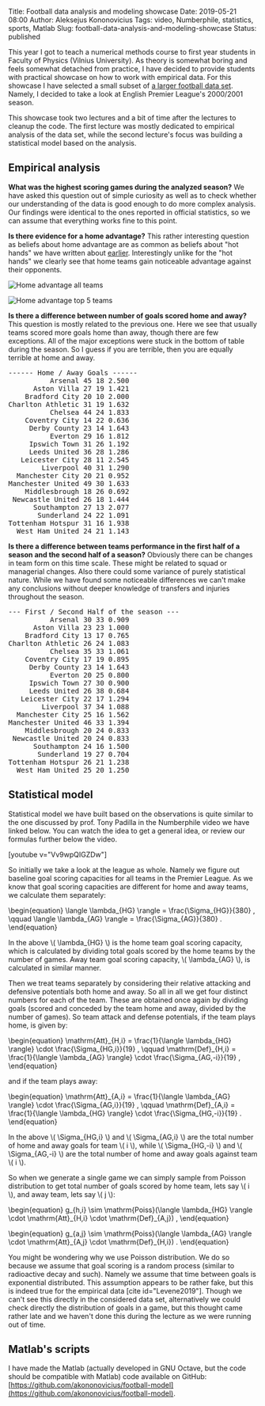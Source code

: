 Title: Football data analysis and modeling showcase
Date: 2019-05-21 08:00
Author: Aleksejus Kononovicius
Tags: video, Numberphile, statistics, sports, Matlab
Slug: football-data-analysis-and-modeling-showcase
Status: published

This year I got to teach a numerical methods course to first year students in
Faculty of Physics (Vilnius University). As theory is somewhat boring and
feels somewhat detached from practice, I have decided to provide students with
practical showcase on how to work with empirical data. For this showcase I have
selected a small subset of [a larger football data set](https://github.com/jalapic/engsoccerdata).
Namely, I decided to take a look at English Premier League's 2000/2001 season.<!--more-->

This showcase took two lectures and a bit of time after the lectures to cleanup
the code. The first lecture was mostly dedicated to empirical analysis of the
data set, while the second lecture's focus was building a statistical model based
on the analysis.

## Empirical analysis

**What was the highest scoring games during the analyzed season?** We have
asked this question out of simple curiosity as well as to check whether our
understanding of the data is good enough to do more complex analysis. Our
findings were identical to the ones reported in official statistics, so we
can assume that everything works fine to this point.

**Is there evidence for a home advantage?** This rather interesting question
as beliefs about home advantage are as common as beliefs about "hot hands" we
have written about [earlier]({filename}/articles/2019/hot-hand-fallacy.md).
Interestingly unlike for the "hot hands" we clearly see that home teams gain
noticeable advantage against their opponents.

![Home advantage all teams](/uploads/2019/football-home-wins.png "Proprotions
of the games won, drawn and lost by the home teams during the English Premier
League 2000/2001 season.")

![Home advantage top 5 teams](/uploads/2019/football-home-wins-top.png "Proprotions
of the games won, drawn and lost by the top 5 teams of the English Premier
League 2000/2001 season playing home and away.")

**Is there a difference between number of goals scored home and away?** This
question is mostly related to the previous one. Here we see that usually teams
scored more goals home than away, though there are few exceptions. All of the
major exceptions were stuck in the bottom of table during the season. So I guess
if you are terrible, then you are equally terrible at home and away.

<pre>
------ Home / Away Goals ------
          Arsenal 45 18 2.500
      Aston Villa 27 19 1.421
    Bradford City 20 10 2.000
Charlton Athletic 31 19 1.632
          Chelsea 44 24 1.833
    Coventry City 14 22 0.636
     Derby County 23 14 1.643
          Everton 29 16 1.812
     Ipswich Town 31 26 1.192
     Leeds United 36 28 1.286
   Leicester City 28 11 2.545
        Liverpool 40 31 1.290
  Manchester City 20 21 0.952
Manchester United 49 30 1.633
    Middlesbrough 18 26 0.692
 Newcastle United 26 18 1.444
      Southampton 27 13 2.077
       Sunderland 24 22 1.091
Tottenham Hotspur 31 16 1.938
  West Ham United 24 21 1.143
</pre>

**Is there a difference between teams performance in the first half of a season
and the second half of a season?** Obviously there can be changes in team form
on this time scale. These might be related to squad or managerial changes. Also
there could some variance of purely statistical nature. While we have found some
noticeable differences we can't make any conclusions without deeper knowledge
of transfers and injuries throughout the season.

<pre>
--- First / Second Half of the season ---
          Arsenal 30 33 0.909
      Aston Villa 23 23 1.000
    Bradford City 13 17 0.765
Charlton Athletic 26 24 1.083
          Chelsea 35 33 1.061
    Coventry City 17 19 0.895
     Derby County 23 14 1.643
          Everton 20 25 0.800
     Ipswich Town 27 30 0.900
     Leeds United 26 38 0.684
   Leicester City 22 17 1.294
        Liverpool 37 34 1.088
  Manchester City 25 16 1.562
Manchester United 46 33 1.394
    Middlesbrough 20 24 0.833
 Newcastle United 20 24 0.833
      Southampton 24 16 1.500
       Sunderland 19 27 0.704
Tottenham Hotspur 26 21 1.238
  West Ham United 25 20 1.250
</pre>

## Statistical model

Statistical model we have built based on the observations is quite similar to
the one discussed by prof. Tony Padilla in the Numberphile video we have linked
below. You can watch the idea to get a general idea, or review our formulas
further below the video.

[youtube v="Vv9wpQIGZDw"]

So initially we take a look at the league as whole. Namely we figure out baseline
goal scoring capacities for all teams in the Premier League. As we know that
goal scoring capacities are different for home and away teams, we calculate them
separately:

\begin{equation}
    \langle \lambda\_{HG} \rangle = \frac{\Sigma\_{HG}}{380} , \qquad
    \langle \lambda\_{AG} \rangle = \frac{\Sigma\_{AG}}{380} .
\end{equation}

In the above \\\( \lambda\_{HG} \\\) is the home team goal scoring capacity, which
is calculated by dividing total goals scored by the home teams by the number
of games. Away team goal scoring capacity, \\\( \lambda\_{AG} \\\), is calculated in
similar manner.

Then we treat teams separately by considering their relative attacking and
defensive potentials both home and away. So all in all we get four distinct
numbers for each of the team. These are obtained once again by dividing goals
(scored and conceded by the team home and away, divided by the number of games).
So team attack and defense potentials, if the team plays home, is given by:

\begin{equation}
    \mathrm{Att}\_{H,i} = \frac{1}{\langle \lambda\_{HG} \rangle} \cdot \frac{\Sigma\_{HG,i}}{19} , \qquad
    \mathrm{Def}\_{H,i} = \frac{1}{\langle \lambda\_{AG} \rangle} \cdot \frac{\Sigma\_{AG,-i}}{19} ,
\end{equation}

and if the team plays away:

\begin{equation}
    \mathrm{Att}\_{A,i} = \frac{1}{\langle \lambda\_{AG} \rangle} \cdot \frac{\Sigma\_{AG,i}}{19} , \qquad
    \mathrm{Def}\_{A,i} = \frac{1}{\langle \lambda\_{HG} \rangle} \cdot \frac{\Sigma\_{HG,-i}}{19} .
\end{equation}

In the above \\\( \Sigma\_{HG,i} \\\) and \\\( \Sigma\_{AG,i} \\\) are the total number of
home and away goals for team \\\( i \\\), while \\\( \Sigma\_{HG,-i} \\\) and
\\\( \Sigma\_{AG,-i} \\\) are the total number of home and away goals against team
\\\( i \\\).

So when we generate a single game we can simply sample from Poisson distribution
to get total number of goals scored by home team, lets say \\\( i \\\), and away team,
lets say \\\( j \\\):

\begin{equation}
    g\_{h,i} \sim \mathrm{Poiss}(\langle \lambda\_{HG} \rangle \cdot \mathrm{Att}\_{H,i} \cdot \mathrm{Def}\_{A,j}) ,
\end{equation}

\begin{equation}
    g\_{a,j} \sim \mathrm{Poiss}(\langle \lambda\_{AG} \rangle \cdot \mathrm{Att}\_{A,j} \cdot \mathrm{Def}\_{H,i}) .
\end{equation}

You might be wondering why we use Poisson distribution. We do so because we
assume that goal scoring is a random process (similar to radioactive decay and
such). Namely we assume that time between goals is exponential distributed.
This assumption appears to be rather fake, but this is indeed true for the
empirical data [cite id="Levene2019"]. Though we can't see this directly in the
considered data set, alternatively we could check directly the distribution of
goals in a game, but this thought came rather late and we haven't done this
during the lecture as we were running out of time.

## Matlab's scripts

I have made the Matlab (actually developed in GNU Octave, but the code should
be compatible with Matlab) code available on GitHub:
[https://github.com/akononovicius/football-model](https://github.com/akononovicius/football-model).

